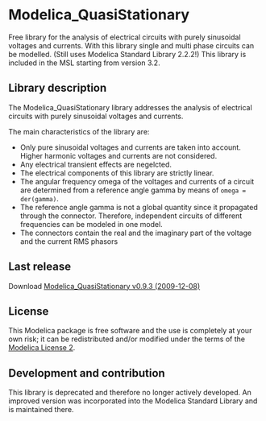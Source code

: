 # Modelica_QuasiStationary

Free library for the analysis of electrical circuits with purely sinusoidal voltages and currents. With this library single and multi phase circuits can be modelled. (Still uses Modelica Standard Library 2.2.2!) This library is included in the MSL starting from version 3.2.

## Library description

The Modelica_QuasiStationary library addresses the analysis of electrical circuits with purely sinusoidal voltages and currents.

The main characteristics of the library are:
  * Only pure sinusoidal voltages and currents are taken into account. Higher harmonic voltages and currents are not considered.
  * Any electrical transient effects are negelcted.
  * The electrical components of this library are strictly linear.
  * The angular frequency omega of the voltages and currents of a circuit are determined from a reference angle gamma by means of `omega = der(gamma)`.
  * The reference angle gamma is not a global quantity since it propagated through the connector. Therefore, independent circuits of different frequencies can be modeled in one model.
  * The connectors contain the real and the imaginary part of the voltage and the current RMS phasors

## Last release

Download [Modelica_QuasiStationary v0.9.3 (2009-12-08)](../../archive/v0.9.3.zip)

## License

This Modelica package is free software and the use is completely at your own risk;
it can be redistributed and/or modified under the terms of the [Modelica License 2](https://modelica.org/licenses/ModelicaLicense2).

## Development and contribution

This library is deprecated and therefore no longer actively developed.
An improved version was incorporated into the Modelica Standard Library and is maintained there.

